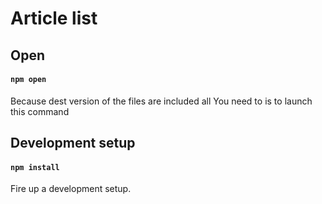 # Article list

## Open

#### `npm open`

Because dest version of the files are included all You need to is to launch this command

## Development setup

#### `npm install`

Fire up a development setup.
